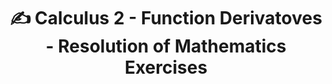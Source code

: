 

# <p align="center"> ✍️ Calculus 2 - Function Derivatoves - Resolution of Mathematics Exercises




